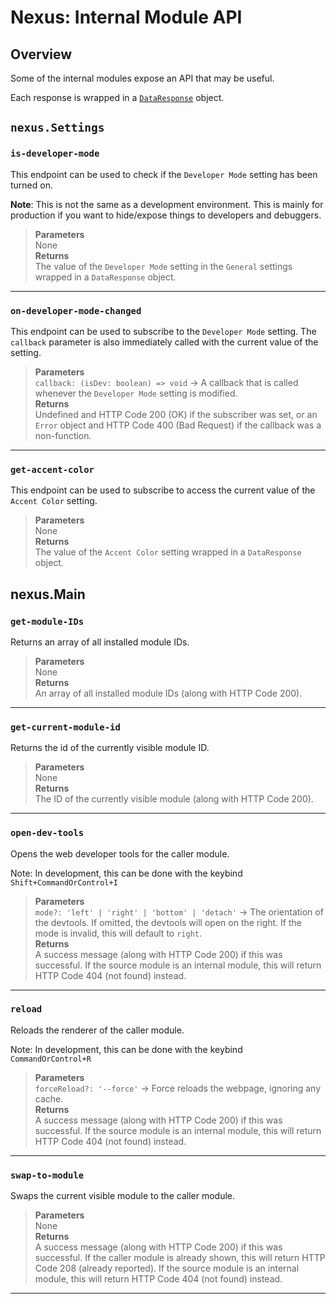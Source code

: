 # Nexus: Internal Module API

## Overview
Some of the internal modules expose an API that may be useful.

Each response is wrapped in a [`DataResponse`](./helpers/DataResponse.md) object.

## `nexus.Settings`
### `is-developer-mode`
This endpoint can be used to check if the `Developer Mode` setting has been turned on. 

**Note**: This is not the same as a development environment. This is mainly for production if you want to hide/expose things to developers and debuggers.

> **Parameters**  
> None  
> **Returns**  
> The value of the `Developer Mode` setting in the `General` settings wrapped in a `DataResponse` object. 

---

### `on-developer-mode-changed`
This endpoint can be used to subscribe to the `Developer Mode` setting. The `callback` parameter is also immediately called with the current value of the setting.

> **Parameters**  
> `callback: (isDev: boolean) => void` → A callback that is called whenever the `Developer Mode` setting is modified.    
> **Returns**  
> Undefined and HTTP Code 200 (OK) if the subscriber was set, or an `Error` object and HTTP Code 400 (Bad Request) if the callback was a non-function. 

---

### `get-accent-color`
This endpoint can be used to subscribe to access the current value of the `Accent Color` setting.

> **Parameters**  
> None  
> **Returns**  
> The value of the `Accent Color` setting wrapped in a `DataResponse` object.

## nexus.Main

### `get-module-IDs`
Returns an array of all installed module IDs.

> **Parameters**  
> None   
> **Returns**  
> An array of all installed module IDs (along with HTTP Code 200).

---

### `get-current-module-id`
Returns the id of the currently visible module ID.

> **Parameters**  
> None  
> **Returns**  
> The ID of the currently visible module (along with HTTP Code 200).

---

### `open-dev-tools`
Opens the web developer tools for the caller module.

Note: In development, this can be done with the keybind  `Shift+CommandOrControl+I`

> **Parameters**  
> `mode?: 'left' | 'right' | 'bottom' | 'detach'` → The orientation of the devtools. If omitted, the devtools will open on the right. If the mode is invalid, this will default to `right`.  
> **Returns**  
> A success message (along with HTTP Code 200) if this was successful. If the source module is an internal module, this will return HTTP Code 404 (not found) instead.

---

### `reload`
Reloads the renderer of the caller module.

Note: In development, this can be done with the keybind `CommandOrControl+R`

> **Parameters**  
> `forceReload?: '--force'` → Force reloads the webpage, ignoring any cache.  
> **Returns**  
> A success message (along with HTTP Code 200) if this was successful. If the source module is an internal module, this will return HTTP Code 404 (not found) instead.

---

### `swap-to-module`
Swaps the current visible module to the caller module.

> **Parameters**  
> None  
> **Returns**  
> A success message (along with HTTP Code 200) if this was successful. If the caller module is already shown, this will return HTTP Code 208 (already reported). If the source module is an internal module, this will return HTTP Code 404 (not found) instead.

---